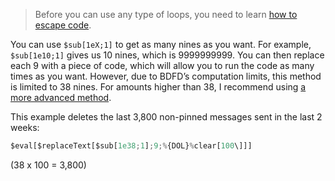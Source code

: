 > Before you can use any type of loops, you need to learn [how to escape code](../Escaping.md).

You can use `$sub[1eX;1]` to get as many nines as you want. For example, `$sub[1e10;1]` gives us 10 nines, which is 9999999999. You can then replace each 9 with a piece of code, which will allow you to run the code as many times as you want. However, due to BDFD’s computation limits, this method is limited to 38 nines. For amounts higher than 38, I recommend using [a more advanced method](../Run%20X%20Times/Advanced%20Method.md).

This example deletes the last 3,800 non-pinned messages sent in the last 2 weeks:
```js
$eval[$replaceText[$sub[1e38;1];9;%{DOL}%clear[100\]]]
```

(38 x 100 = 3,800)

